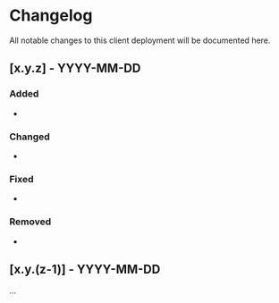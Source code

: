 # Changelog
All notable changes to this client deployment will be documented here.

## [x.y.z] - YYYY-MM-DD
### Added
-
### Changed
-
### Fixed
-
### Removed
-

## [x.y.(z-1)] - YYYY-MM-DD
...

